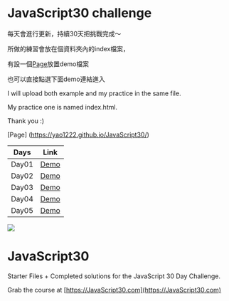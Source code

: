 # JavaScript30 challenge

每天會進行更新，持續30天把挑戰完成～

所做的練習會放在個資料夾內的index檔案，

有設一個[Page](https://yao1222.github.io/JavaScript30/)放置demo檔案

也可以直接點選下面demo連結進入

I will upload both example and my practice in the same file.

My practice one is named index.html.

Thank you :)


[Page] (https://yao1222.github.io/JavaScript30/)

Days | Link
-----|:------:
Day01 |[Demo](https://yao1222.github.io/JavaScript30/01-Drum%20Kit/)
Day02 |[Demo](https://yao1222.github.io/JavaScript30/02-JS%20and%20CSS%20Clock/)
Day03 |[Demo](https://yao1222.github.io/JavaScript30/03-CSS%20Variables/)
Day04 |[Demo](https://yao1222.github.io/JavaScript30/04-Array%20Cardio/)
Day05 |[Demo](https://yao1222.github.io/JavaScript30/05-Flex%20Panel/)








![](https://javascript30.com/images/JS3-social-share.png)

# JavaScript30

Starter Files + Completed solutions for the JavaScript 30 Day Challenge.

Grab the course at [https://JavaScript30.com](https://JavaScript30.com)


